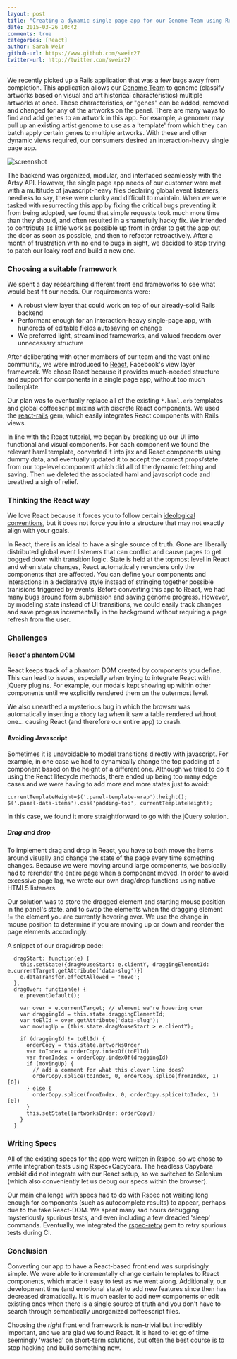 ```yaml
---
layout: post
title: "Creating a dynamic single page app for our Genome Team using React"
date: 2015-03-26 10:42
comments: true
categories: [React]
author: Sarah Weir
github-url: https://www.github.com/sweir27
twitter-url: http://twitter.com/sweir27
---
```

We recently picked up a Rails application that was a few bugs away from completion. This application allows our [Genome Team](https://www.artsy.net/about/the-art-genome-project) to genome (classify artworks based on visual and art historical characteristics) multiple artworks at once. These characteristics, or "genes" can be added, removed and changed for any of the artworks on the panel. There are many ways to find and add genes to an artwork in this app. For example, a genomer may pull up an existing artist genome to use as a 'template' from which they can batch apply certain genes to multiple artworks. With these and other dynamic views required, our consumers desired an interaction-heavy single page app.

![screenshot](http://cl.ly/image/310O3U3J3T2c)

The backend was organized, modular, and interfaced seamlessly with the Artsy API. However, the single page app needs of our customer were met with a multitude of javascript-heavy files declaring global event listeners, needless to say, these were clunky and difficult to maintain. When we were tasked with resurrecting this app by fixing the critical bugs preventing it from being adopted, we found that simple requests took much more time than they should, and often resulted in a shamefully hacky fix. We intended to contribute as little work as possible up front in order to get the app out the door as soon as possible, and then to refactor retroactively. After a month of frustration with no end to bugs in sight, we decided to stop trying to patch our leaky roof and build a new one.

### Choosing a suitable framework 

We spent a day researching different front end frameworks to see what would best fit our needs. Our requirements were:
- A robust view layer that could work on top of our already-solid Rails backend
- Performant enough for an interaction-heavy single-page app, with hundreds of editable fields autosaving on change
- We preferred light, streamlined frameworks, and valued freedom over unnecessary structure
 
After deliberating with other members of our team and the vast online community, we were introduced to [React](http://facebook.github.io/react/), Facebook's view layer framework. We chose React because it provides much-needed structure and support for components in a single page app, without too much boilerplate. 
 
Our plan was to eventually replace all of the existing `*.haml.erb` templates and global coffeescript mixins with discrete React components. We used the [react-rails](https://github.com/reactjs/react-rails) gem, which easily integrates React components with Rails views.
 
In line with the React tutorial, we began by breaking up our UI into functional and visual components. For each component we found the relevant haml template, converted it into jsx and React components using dummy data, and eventually updated it to accept the correct props/state from our top-level component which did all of the dynamic fetching and saving. Then we deleted the associated haml and javascript code and breathed a sigh of relief.
 
### Thinking the React way
 
We love React because it forces you to follow certain [ideological conventions](http://www.reactivemanifesto.org/), but it does not force you into a structure that may not exactly align with your goals.
 
In React, there is an ideal to have a single source of truth. Gone are liberally distributed global event listeners that can conflict and cause pages to get bogged down with transition logic. State is held at the topmost level in React and when state changes, React automatically rerenders only the components that are affected. You can define your components and interactions in a declarative style instead of stringing together possible tranisions triggered by events. Before converting this app to React, we had many bugs around form submission and saving genome progress. However, by modeling state instead of UI transitions, we could easily track changes and save progess incrementally in the background without requiring a page refresh from the user.
 
### Challenges

#### React's phantom DOM
React keeps track of a phantom DOM created by components you define. This can lead to issues, especially when trying to integrate React with jQuery plugins. For example, our modals kept showing up within other components until we explicitly rendered them on the outermost level.

We also unearthed a mysterious bug in which the browser was automatically inserting a `tbody` tag when it saw a table rendered without one... causing React (and therefore our entire app) to crash.

#### Avoiding Javascript
Sometimes it is unavoidable to model transitions directly with javascript. For example, in one case we had to dynamically change the top padding of a component based on the height of a different one. Although we tried to do it using the React lifecycle methods, there ended up being too many edge cases and we were having to add more and more states just to avoid: 
```
currentTemplateHeight=$('.panel-template-wrap').height();
$('.panel-data-items').css('padding-top', currentTemplateHeight);
```

In this case, we found it more straightforward to go with the jQuery solution.
 
##### Drag and drop
To implement drag and drop in React, you have to both move the items around visually and change the state of the page every time something changes. Because we were moving around large components, we basically had to rerender the entire page when a component moved. In order to avoid excessive page lag, we wrote our own drag/drop functions using native HTML5 listeners.

Our solution was to store the dragged element and starting mouse position in the panel's state, and to swap the elements when the dragging element != the element you are currently hovering over. We use the change in mouse position to determine if you are moving up or down and reorder the page elements accordingly.

A snippet of our drag/drop code:
```
  dragStart: function(e) {
    this.setState({dragMouseStart: e.clientY, draggingElementId: e.currentTarget.getAttribute('data-slug')})
    e.dataTransfer.effectAllowed = 'move';
  },
  dragOver: function(e) {
    e.preventDefault();

    var over = e.currentTarget; // element we're hovering over
    var draggingId = this.state.draggingElementId;
    var toElId = over.getAttribute('data-slug');
    var movingUp = (this.state.dragMouseStart > e.clientY);

    if (draggingId != toElId) {
      orderCopy = this.state.artworksOrder
      var toIndex = orderCopy.indexOf(toElId)
      var fromIndex = orderCopy.indexOf(draggingId)
      if (movingUp) {
        // add a comment for what this clever line does?
        orderCopy.splice(toIndex, 0, orderCopy.splice(fromIndex, 1)[0])
      } else {
        orderCopy.splice(fromIndex, 0, orderCopy.splice(toIndex, 1)[0])
      }
      this.setState({artworksOrder: orderCopy})
    }
  }
```
 
### Writing Specs

All of the existing specs for the app were written in Rspec, so we chose to write integration tests using Rspec+Capybara. The headless Capybara webkit did not integrate with our React setup, so we switched to Selenium (which also conveniently let us debug our specs within the browser).
 
Our main challenge with specs had to do with Rspec not waiting long enough for components (such as autocomplete results) to appear, perhaps due to the fake React-DOM. We spent many sad hours debugging mysteriously spurious tests, and even including a few dreaded 'sleep' commands. Eventually, we integrated the [rspec-retry](https://github.com/y310/rspec-retry) gem to retry spurious tests during CI.

### Conclusion
 
Converting our app to have a React-based front end was surprisingly simple. We were able to incrementally change certain templates to React components, which made it easy to test as we went along. Additionally, our development time (and emotional state) to add new features since then has decreased dramatically. It is much easier to add new components or edit existing ones when there is a single source of truth and you don't have to search through semantically unorganized coffeescript files.

Choosing the *right* front end framework is non-trivial but incredibly important, and we are glad we found React. It is hard to let go of time seemingly 'wasted' on short-term solutions, but often the best course is to stop hacking and build something new.
